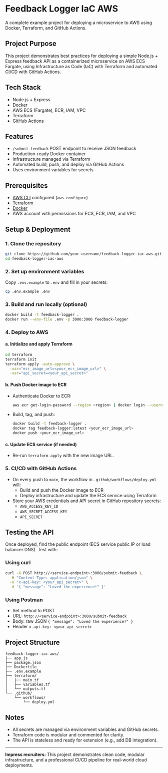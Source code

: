 # Feedback Logger IaC AWS

A complete example project for deploying a microservice to AWS using Docker, Terraform, and GitHub Actions.

## Project Purpose
This project demonstrates best practices for deploying a simple Node.js + Express feedback API as a containerized microservice on AWS ECS Fargate, using Infrastructure as Code (IaC) with Terraform and automated CI/CD with GitHub Actions.

## Tech Stack
- Node.js + Express
- Docker
- AWS ECS (Fargate), ECR, IAM, VPC
- Terraform
- GitHub Actions

## Features
- `/submit-feedback` POST endpoint to receive JSON feedback
- Production-ready Docker container
- Infrastructure managed via Terraform
- Automated build, push, and deploy via GitHub Actions
- Uses environment variables for secrets

## Prerequisites
- [AWS CLI](https://docs.aws.amazon.com/cli/latest/userguide/getting-started-install.html) configured (`aws configure`)
- [Terraform](https://developer.hashicorp.com/terraform/downloads)
- [Docker](https://docs.docker.com/get-docker/)
- AWS account with permissions for ECS, ECR, IAM, and VPC

## Setup & Deployment

### 1. Clone the repository
```sh
git clone https://github.com/your-username/feedback-logger-iac-aws.git
cd feedback-logger-iac-aws
```

### 2. Set up environment variables
Copy `.env.example` to `.env` and fill in your secrets:
```sh
cp .env.example .env
```

### 3. Build and run locally (optional)
```sh
docker build -t feedback-logger .
docker run --env-file .env -p 3000:3000 feedback-logger
```

### 4. Deploy to AWS
#### a. Initialize and apply Terraform
```sh
cd terraform
terraform init
terraform apply -auto-approve \
  -var="ecr_image_url=<your_ecr_image_url>" \
  -var="api_secret=<your_api_secret>"
```
#### b. Push Docker image to ECR
- Authenticate Docker to ECR:
  ```sh
  aws ecr get-login-password --region <region> | docker login --username AWS --password-stdin <account_id>.dkr.ecr.<region>.amazonaws.com
  ```
- Build, tag, and push:
  ```sh
  docker build -t feedback-logger .
  docker tag feedback-logger:latest <your_ecr_image_url>
  docker push <your_ecr_image_url>
  ```

#### c. Update ECS service (if needed)
- Re-run `terraform apply` with the new image URL.

### 5. CI/CD with GitHub Actions
- On every push to `main`, the workflow in `.github/workflows/deploy.yml` will:
  - Build and push the Docker image to ECR
  - Deploy infrastructure and update the ECS service using Terraform
- Store your AWS credentials and API secret in GitHub repository secrets:
  - `AWS_ACCESS_KEY_ID`
  - `AWS_SECRET_ACCESS_KEY`
  - `API_SECRET`

## Testing the API
Once deployed, find the public endpoint (ECS service public IP or load balancer DNS). Test with:

### Using curl
```sh
curl -X POST http://<service-endpoint>:3000/submit-feedback \
  -H "Content-Type: application/json" \
  -H "x-api-key: <your_api_secret>" \
  -d '{ "message": "Loved the experience!" }'
```

### Using Postman
- Set method to POST
- URL: `http://<service-endpoint>:3000/submit-feedback`
- Body: raw JSON `{ "message": "Loved the experience!" }`
- Header `x-api-key: <your_api_secret>`

## Project Structure
```
feedback-logger-iac-aws/
├── app.js
├── package.json
├── Dockerfile
├── .env.example
├── terraform/
│   ├── main.tf
│   ├── variables.tf
│   └── outputs.tf
└── .github/
    └── workflows/
        └── deploy.yml
```

## Notes
- All secrets are managed via environment variables and GitHub secrets.
- Terraform code is modular and commented for clarity.
- The API is stateless and ready for extension (e.g., add DB integration).

---

**Impress recruiters:** This project demonstrates clean code, modular infrastructure, and a professional CI/CD pipeline for real-world cloud deployments. 